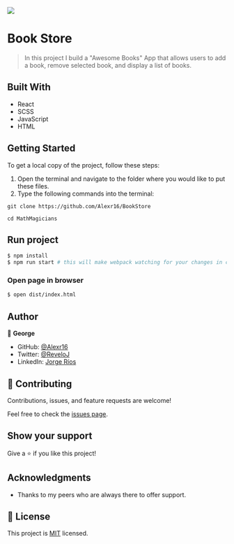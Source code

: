 ![](https://img.shields.io/badge/Microverse-blueviolet)

# Book Store

> In this project I build a "Awesome Books" App that allows users to add a book, remove selected book, and display a list of books.
<!-- ## Screenshot

<img src="./home.png">
<img src="./calculator.png">
<img src="./quote.png"> -->
## Built With

- React
- SCSS
- JavaScript
- HTML

<!-- ## Live Demo

For a live demo
- Heroku [click here](https://math-magicians-jorge.herokuapp.com/quote).
- Netlify [click here](https://netlify-thinks-alexr16-is-great.netlify.app). -->

## Getting Started

To get a local copy of the project, follow these steps: 
1. Open the terminal and navigate to the folder where you would like to put these files.
2. Type the following commands into the terminal: 
 ```
 git clone https://github.com/Alexr16/BookStore
 ```
 ```
 cd MathMagicians
 ```
 
## Run project

```bash
$ npm install
$ npm run start # this will make webpack watching for your changes in code
```

### Open page in browser

```bash
$ open dist/index.html
```

## Author

👤 **George**

- GitHub: [@Alexr16](https://github.com/Alexr16)
- Twitter: [@ReveloJ](https://twitter.com/ReveloJ)
- LinkedIn: [Jorge Ríos](https://www.linkedin.com/in/jorge-r%C3%ADos-3b33ab22b)

## 🤝 Contributing

Contributions, issues, and feature requests are welcome!

Feel free to check the [issues page](https://github.com/Alexr16/BookStore/issues).

## Show your support

Give a ⭐️ if you like this project!

## Acknowledgments

- Thanks to my peers who are always there to offer support. 

## 📝 License

This project is [MIT](./LICENSE) licensed.

